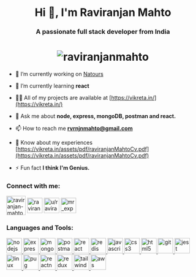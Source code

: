 <h1 align="center">Hi 👋, I'm Raviranjan Mahto</h1>
<h3 align="center">A passionate full stack developer from India</h3>
<h1 align="center"><img align="center" src="https://github-readme-streak-stats.herokuapp.com/?user=raviranjanmahto&theme=dark&border_radius=7" alt="raviranjanmahto" /></h1>


- 🔭 I’m currently working on [Natours](https://raviranjan-natours.cyclic.app/)

- 🌱 I’m currently learning **react**

- 👨‍💻 All of my projects are available at [https://vikreta.in/](https://vikreta.in/)

- 💬 Ask me about **node, express, mongoDB, postman and react.**

- 📫 How to reach me **rvrnjnmahto@gmail.com**

- 📄 Know about my experiences [https://vikreta.in/assets/pdf/raviranjanMahtoCv.pdf](https://vikreta.in/assets/pdf/raviranjanMahtoCv.pdf)

- ⚡ Fun fact **I think I'm Genius.**

<h3 align="left">Connect with me:</h3>
<p align="left">
<a href="https://linkedin.com/in/raviranjan-mahto-2a7360169/" target="blank"><img align="center" src="https://www.svgrepo.com/show/452051/linkedin.svg" alt="raviranjan-mahto-2a7360169/" height="50" width="50" /></a>
<a href="https://github.com/raviranjanmahto/raviranjanmahto/" target="blank"><img align="center" src="https://www.svgrepo.com/show/512317/github-142.svg" alt="raviranjan-mahto-2a7360169/" height="40" width="40" /></a>
<a href="https://codesandbox.com/u/raviranjanmahto" target="blank"><img align="center" src="https://www.svgrepo.com/show/353586/codesandbox.svg" alt="u/raviranjanmahto" height="40" width="40" /></a>
<a href="https://instagram.com/mr_expert.exe/" target="blank"><img align="center" src="https://www.svgrepo.com/show/452229/instagram-1.svg" alt="mr_expert.exe/" height="40" width="40" /></a>
</p>

<h3 align="left">Languages and Tools:</h3>
<p align="left"> <a href="https://nodejs.org" target="_blank" rel="noreferrer"> <img src="https://www.svgrepo.com/show/303360/nodejs-logo.svg" alt="nodejs" width="40" height="40"/> </a> <a href="https://expressjs.com" target="_blank" rel="noreferrer"> <img src="https://www.svgrepo.com/show/330398/express.svg" alt="express" width="40" height="40"/> </a> <a href="https://www.mongodb.com/" target="_blank" rel="noreferrer"> <img src="https://www.svgrepo.com/show/331488/mongodb.svg" alt="mongodb" width="40" height="40"/> </a> <a href="https://postman.com" target="_blank" rel="noreferrer"> <img src="https://www.svgrepo.com/show/354202/postman-icon.svg" alt="postman" width="40" height="40"/> </a> <a href="https://reactjs.org/" target="_blank" rel="noreferrer"> <img src="https://www.svgrepo.com/show/374032/reactjs.svg" alt="react" width="40" height="40"/> </a> <a href="https://redis.io" target="_blank" rel="noreferrer"> <img src="https://www.svgrepo.com/show/439288/redis.svg" alt="redis" width="40" height="40"/> </a> <a href="https://developer.mozilla.org/en-US/docs/Web/JavaScript" target="_blank" rel="noreferrer"> <img src="https://www.svgrepo.com/show/349419/javascript.svg" alt="javascript" width="40" height="40"/> </a> <a href="https://www.w3schools.com/css/" target="_blank" rel="noreferrer"> <img src="https://www.svgrepo.com/show/452185/css-3.svg" alt="css3" width="40" height="40"/> </a> <a href="https://www.w3.org/html/" target="_blank" rel="noreferrer"> <img src="https://www.svgrepo.com/show/452228/html-5.svg" alt="html5" width="40" height="40"/> </a> <a href="https://git-scm.com/" target="_blank" rel="noreferrer"> <img src="https://www.svgrepo.com/show/452210/git.svg" alt="git" width="40" height="40"/> </a> <a href="https://jestjs.io" target="_blank" rel="noreferrer"> <img src="https://www.svgrepo.com/show/330734/jest.svg" alt="jest" width="40" height="40"/> </a> <a href="https://www.linux.org/" target="_blank" rel="noreferrer"> <img src="https://www.svgrepo.com/show/448236/linux.svg" alt="linux" width="40" height="40"/> </a> <a href="https://pugjs.org" target="_blank" rel="noreferrer"> <img src="https://www.svgrepo.com/show/374012/pug.svg" alt="pug" width="40" height="40"/> </a> <a href="https://reactnative.dev/" target="_blank" rel="noreferrer"> <img src="https://www.svgrepo.com/show/424896/react-logo-programming-2.svg" alt="reactnative" width="40" height="40"/> </a> <a href="https://redux.js.org" target="_blank" rel="noreferrer"> <img src="https://www.svgrepo.com/show/452093/redux.svg" alt="redux" width="40" height="40"/> </a> <a href="https://tailwindcss.com/" target="_blank" rel="noreferrer"> <img src="https://www.svgrepo.com/show/374118/tailwind.svg" alt="tailwind" width="40" height="40"/> </a>  <a href="https://aws.amazon.com" target="_blank" rel="noreferrer"> <img src="https://www.svgrepo.com/show/448266/aws.svg" alt="aws" width="40" height="40"/> </p>
